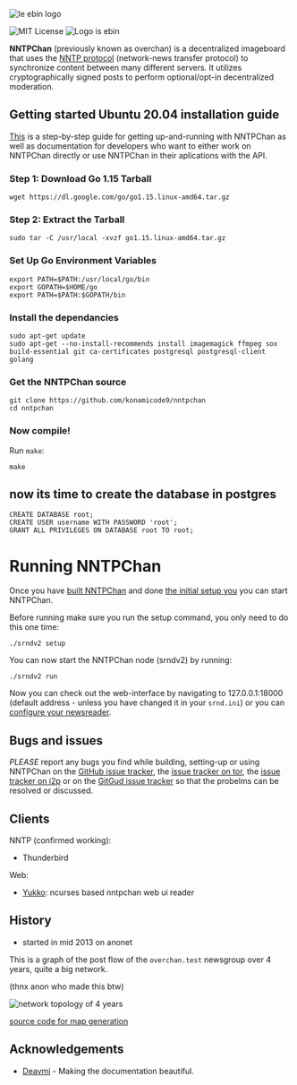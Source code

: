 
![le ebin logo](nntpchan.png "ebin logo")

![MIT License](https://img.shields.io/github/license/majestrate/nntpchan.svg)
![Logo is ebin](https://img.shields.io/badge/logo-ebin-brightgreen.svg)


**NNTPChan** (previously known as overchan) is a decentralized imageboard that uses the [NNTP protocol](https://en.wikipedia.org/wiki/Network_News_Transfer_Protocol) (network-news transfer protocol) to synchronize content between many different servers. It utilizes cryptographically signed posts to perform optional/opt-in decentralized moderation.

## Getting started Ubuntu 20.04 installation guide

[This](doc) is a step-by-step guide for getting up-and-running with NNTPChan as well as documentation for developers who want to either work on NNTPChan directly or use NNTPChan in their aplications with the API.

### Step 1: Download Go 1.15 Tarball
```
wget https://dl.google.com/go/go1.15.linux-amd64.tar.gz
```

### Step 2: Extract the Tarball
```
sudo tar -C /usr/local -xvzf go1.15.linux-amd64.tar.gz
```

### Set Up Go Environment Variables
```
export PATH=$PATH:/usr/local/go/bin
export GOPATH=$HOME/go
export PATH=$PATH:$GOPATH/bin
```

### Install the dependancies

    sudo apt-get update
    sudo apt-get --no-install-recommends install imagemagick ffmpeg sox build-essential git ca-certificates postgresql postgresql-client golang
    

### Get the NNTPChan source
    git clone https://github.com/konamicode9/nntpchan
    cd nntpchan

### Now compile!

Run `make`:

    make

## now its time to create the database in postgres
```
CREATE DATABASE root;
CREATE USER username WITH PASSWORD 'root';
GRANT ALL PRIVILEGES ON DATABASE root TO root;
```

Running NNTPChan
================

Once you have [built NNTPChan](building.md) and done [the initial setup you](setting-up.md) you can start NNTPChan.

Before running make sure you run the setup command, you only need to do this one time:

    ./srndv2 setup

You can now start the NNTPChan node (srndv2) by running:

    ./srndv2 run

Now you can check out the web-interface by navigating to 127.0.0.1:18000 (default address - unless you have changed it in your `srnd.ini`) or you can [configure your newsreader](extras/configure-newsreader.md).


## Bugs and issues

*PLEASE* report any bugs you find while building, setting-up or using NNTPChan on the [GitHub issue tracker](https://github.com/majestrate/nntpchan/issues), the [issue tracker on tor](http://git.psii2pdloxelodts.onion/psi/nntpchan/), the [issue tracker on i2p](http://git.psi.i2p/psi/nntpchan/) or on the [GitGud issue tracker](https://gitgud.io/jeff/nntpchan/issues) so that the probelms can be resolved or discussed.

## Clients

NNTP (confirmed working):

* Thunderbird

Web:

* [Yukko](https://github.com/faissaloo/Yukko): ncurses based nntpchan web ui reader

## History

* started in mid 2013 on anonet

This is a graph of the post flow of the `overchan.test` newsgroup over 4 years, quite a big network.

(thnx anon who made this btw)

![network topology of 4 years](topology.png "changolia")

[source code for map generation](https://github.com/nilesr/nntpchan-mapper)

## Acknowledgements

* [Deavmi](https://deavmi.carteronline.net/) - Making the documentation beautiful.
